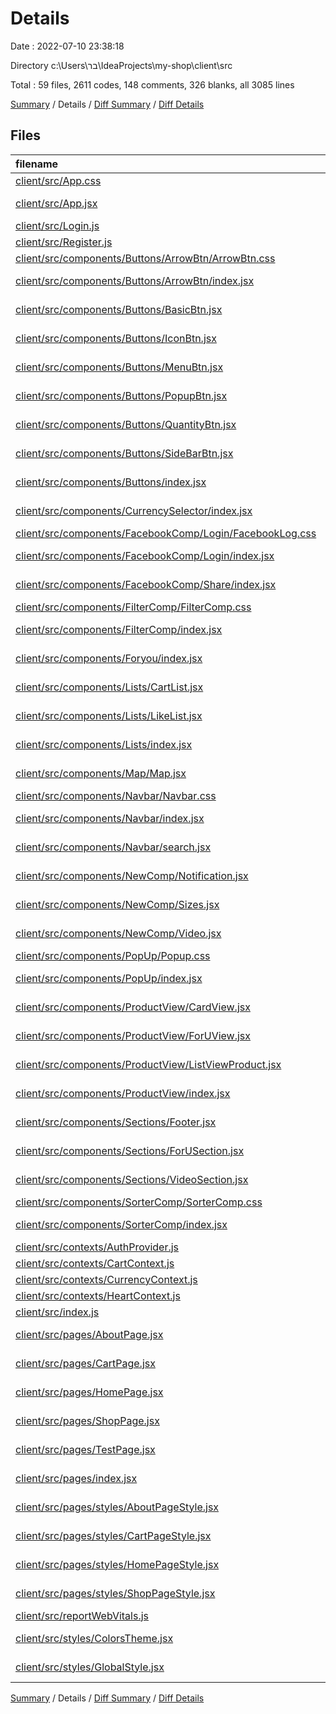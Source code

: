 # Details

Date : 2022-07-10 23:38:18

Directory c:\\Users\\בר\\IdeaProjects\\my-shop\\client\\src

Total : 59 files,  2611 codes, 148 comments, 326 blanks, all 3085 lines

[Summary](results.md) / Details / [Diff Summary](diff.md) / [Diff Details](diff-details.md)

## Files
| filename | language | code | comment | blank | total |
| :--- | :--- | ---: | ---: | ---: | ---: |
| [client/src/App.css](/client/src/App.css) | CSS | 26 | 0 | 3 | 29 |
| [client/src/App.jsx](/client/src/App.jsx) | JavaScript React | 44 | 4 | 10 | 58 |
| [client/src/Login.js](/client/src/Login.js) | JavaScript | 92 | 6 | 11 | 109 |
| [client/src/Register.js](/client/src/Register.js) | JavaScript | 0 | 54 | 15 | 69 |
| [client/src/components/Buttons/ArrowBtn/ArrowBtn.css](/client/src/components/Buttons/ArrowBtn/ArrowBtn.css) | CSS | 66 | 0 | 1 | 67 |
| [client/src/components/Buttons/ArrowBtn/index.jsx](/client/src/components/Buttons/ArrowBtn/index.jsx) | JavaScript React | 43 | 0 | 4 | 47 |
| [client/src/components/Buttons/BasicBtn.jsx](/client/src/components/Buttons/BasicBtn.jsx) | JavaScript React | 42 | 7 | 5 | 54 |
| [client/src/components/Buttons/IconBtn.jsx](/client/src/components/Buttons/IconBtn.jsx) | JavaScript React | 46 | 7 | 3 | 56 |
| [client/src/components/Buttons/MenuBtn.jsx](/client/src/components/Buttons/MenuBtn.jsx) | JavaScript React | 82 | 6 | 6 | 94 |
| [client/src/components/Buttons/PopupBtn.jsx](/client/src/components/Buttons/PopupBtn.jsx) | JavaScript React | 85 | 7 | 5 | 97 |
| [client/src/components/Buttons/QuantityBtn.jsx](/client/src/components/Buttons/QuantityBtn.jsx) | JavaScript React | 96 | 0 | 15 | 111 |
| [client/src/components/Buttons/SideBarBtn.jsx](/client/src/components/Buttons/SideBarBtn.jsx) | JavaScript React | 90 | 6 | 7 | 103 |
| [client/src/components/Buttons/index.jsx](/client/src/components/Buttons/index.jsx) | JavaScript React | 7 | 0 | 2 | 9 |
| [client/src/components/CurrencySelector/index.jsx](/client/src/components/CurrencySelector/index.jsx) | JavaScript React | 19 | 0 | 2 | 21 |
| [client/src/components/FacebookComp/Login/FacebookLog.css](/client/src/components/FacebookComp/Login/FacebookLog.css) | CSS | 0 | 0 | 1 | 1 |
| [client/src/components/FacebookComp/Login/index.jsx](/client/src/components/FacebookComp/Login/index.jsx) | JavaScript React | 17 | 1 | 2 | 20 |
| [client/src/components/FacebookComp/Share/index.jsx](/client/src/components/FacebookComp/Share/index.jsx) | JavaScript React | 13 | 0 | 3 | 16 |
| [client/src/components/FilterComp/FilterComp.css](/client/src/components/FilterComp/FilterComp.css) | CSS | 53 | 7 | 8 | 68 |
| [client/src/components/FilterComp/index.jsx](/client/src/components/FilterComp/index.jsx) | JavaScript React | 64 | 5 | 10 | 79 |
| [client/src/components/Foryou/index.jsx](/client/src/components/Foryou/index.jsx) | JavaScript React | 61 | 3 | 6 | 70 |
| [client/src/components/Lists/CartList.jsx](/client/src/components/Lists/CartList.jsx) | JavaScript React | 39 | 0 | 6 | 45 |
| [client/src/components/Lists/LikeList.jsx](/client/src/components/Lists/LikeList.jsx) | JavaScript React | 35 | 0 | 4 | 39 |
| [client/src/components/Lists/index.jsx](/client/src/components/Lists/index.jsx) | JavaScript React | 3 | 0 | 2 | 5 |
| [client/src/components/Map/Map.jsx](/client/src/components/Map/Map.jsx) | JavaScript React | 54 | 2 | 5 | 61 |
| [client/src/components/Navbar/Navbar.css](/client/src/components/Navbar/Navbar.css) | CSS | 88 | 0 | 12 | 100 |
| [client/src/components/Navbar/index.jsx](/client/src/components/Navbar/index.jsx) | JavaScript React | 113 | 9 | 9 | 131 |
| [client/src/components/Navbar/search.jsx](/client/src/components/Navbar/search.jsx) | JavaScript React | 46 | 0 | 5 | 51 |
| [client/src/components/NewComp/Notification.jsx](/client/src/components/NewComp/Notification.jsx) | JavaScript React | 33 | 0 | 7 | 40 |
| [client/src/components/NewComp/Sizes.jsx](/client/src/components/NewComp/Sizes.jsx) | JavaScript React | 67 | 0 | 9 | 76 |
| [client/src/components/NewComp/Video.jsx](/client/src/components/NewComp/Video.jsx) | JavaScript React | 12 | 0 | 3 | 15 |
| [client/src/components/PopUp/Popup.css](/client/src/components/PopUp/Popup.css) | CSS | 26 | 0 | 6 | 32 |
| [client/src/components/PopUp/index.jsx](/client/src/components/PopUp/index.jsx) | JavaScript React | 129 | 0 | 13 | 142 |
| [client/src/components/ProductView/CardView.jsx](/client/src/components/ProductView/CardView.jsx) | JavaScript React | 120 | 0 | 7 | 127 |
| [client/src/components/ProductView/ForUView.jsx](/client/src/components/ProductView/ForUView.jsx) | JavaScript React | 52 | 0 | 4 | 56 |
| [client/src/components/ProductView/ListViewProduct.jsx](/client/src/components/ProductView/ListViewProduct.jsx) | JavaScript React | 61 | 0 | 4 | 65 |
| [client/src/components/ProductView/index.jsx](/client/src/components/ProductView/index.jsx) | JavaScript React | 3 | 0 | 2 | 5 |
| [client/src/components/Sections/Footer.jsx](/client/src/components/Sections/Footer.jsx) | JavaScript React | 16 | 0 | 4 | 20 |
| [client/src/components/Sections/ForUSection.jsx](/client/src/components/Sections/ForUSection.jsx) | JavaScript React | 21 | 0 | 4 | 25 |
| [client/src/components/Sections/VideoSection.jsx](/client/src/components/Sections/VideoSection.jsx) | JavaScript React | 21 | 0 | 3 | 24 |
| [client/src/components/SorterComp/SorterComp.css](/client/src/components/SorterComp/SorterComp.css) | CSS | 0 | 0 | 1 | 1 |
| [client/src/components/SorterComp/index.jsx](/client/src/components/SorterComp/index.jsx) | JavaScript React | 42 | 4 | 4 | 50 |
| [client/src/contexts/AuthProvider.js](/client/src/contexts/AuthProvider.js) | JavaScript | 11 | 0 | 4 | 15 |
| [client/src/contexts/CartContext.js](/client/src/contexts/CartContext.js) | JavaScript | 55 | 2 | 9 | 66 |
| [client/src/contexts/CurrencyContext.js](/client/src/contexts/CurrencyContext.js) | JavaScript | 31 | 0 | 6 | 37 |
| [client/src/contexts/HeartContext.js](/client/src/contexts/HeartContext.js) | JavaScript | 38 | 0 | 10 | 48 |
| [client/src/index.js](/client/src/index.js) | JavaScript | 12 | 0 | 6 | 18 |
| [client/src/pages/AboutPage.jsx](/client/src/pages/AboutPage.jsx) | JavaScript React | 12 | 2 | 5 | 19 |
| [client/src/pages/CartPage.jsx](/client/src/pages/CartPage.jsx) | JavaScript React | 157 | 3 | 13 | 173 |
| [client/src/pages/HomePage.jsx](/client/src/pages/HomePage.jsx) | JavaScript React | 40 | 0 | 4 | 44 |
| [client/src/pages/ShopPage.jsx](/client/src/pages/ShopPage.jsx) | JavaScript React | 146 | 11 | 13 | 170 |
| [client/src/pages/TestPage.jsx](/client/src/pages/TestPage.jsx) | JavaScript React | 26 | 2 | 3 | 31 |
| [client/src/pages/index.jsx](/client/src/pages/index.jsx) | JavaScript React | 6 | 0 | 2 | 8 |
| [client/src/pages/styles/AboutPageStyle.jsx](/client/src/pages/styles/AboutPageStyle.jsx) | JavaScript React | 10 | 0 | 2 | 12 |
| [client/src/pages/styles/CartPageStyle.jsx](/client/src/pages/styles/CartPageStyle.jsx) | JavaScript React | 13 | 0 | 4 | 17 |
| [client/src/pages/styles/HomePageStyle.jsx](/client/src/pages/styles/HomePageStyle.jsx) | JavaScript React | 51 | 0 | 3 | 54 |
| [client/src/pages/styles/ShopPageStyle.jsx](/client/src/pages/styles/ShopPageStyle.jsx) | JavaScript React | 23 | 0 | 3 | 26 |
| [client/src/reportWebVitals.js](/client/src/reportWebVitals.js) | JavaScript | 12 | 0 | 2 | 14 |
| [client/src/styles/ColorsTheme.jsx](/client/src/styles/ColorsTheme.jsx) | JavaScript React | 0 | 0 | 1 | 1 |
| [client/src/styles/GlobalStyle.jsx](/client/src/styles/GlobalStyle.jsx) | JavaScript React | 41 | 0 | 3 | 44 |

[Summary](results.md) / Details / [Diff Summary](diff.md) / [Diff Details](diff-details.md)